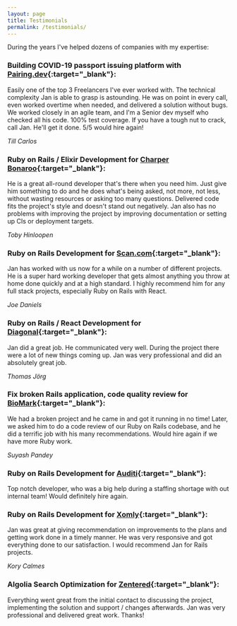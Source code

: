 ```yaml
---
layout: page
title: Testimonials
permalink: /testimonials/
---
```



During the years I've helped dozens of companies with my expertise:

### Building COVID-19 passport issuing platform with [Pairing.dev](https://pairing.dev/){:target="_blank"}:
Easily one of the top 3 Freelancers I've ever worked with. The technical complexity Jan is able to grasp is astounding. He was on point in every call, even worked overtime when needed, and delivered a solution without bugs. We worked closely in an agile team, and I'm a Senior dev myself who checked all his code. 100% test coverage. If you have a tough nut to crack, call Jan. He'll get it done. 5/5 would hire again!

*Till Carlos*

### Ruby on Rails / Elixir Development for [Charper Bonaroo](https://bonaroo.nl/){:target="_blank"}:
He is a great all-round developer that's there when you need him. Just give him something to do and he does what's being asked, not more, not less, without wasting resources or asking too many questions. Delivered code fits the project's style and doesn't stand out negatively. Jan also has no problems with improving the project by improving documentation or setting up CIs or deployment targets.

*Toby Hinloopen*

### Ruby on Rails Development for [Scan.com](https://scan.com/){:target="_blank"}:
Jan has worked with us now for a while on a number of different projects. He is a super hard working developer that gets almost anything you throw at home done quickly and at a high standard. I highly recommend him for any full stack projects, especially Ruby on Rails with React.

*Joe Daniels*

### Ruby on Rails / React Development for [Diagonal](https://diagonal.com/en/){:target="_blank"}:
Jan did a great job. He communicated very well. During the project there were a lot of new things coming up. Jan was very professional and did an absolutely great job.

*Thomas Jörg*

### Fix broken Rails application, code quality review for [BioMark](https://www.biomarking.com/){:target="_blank"}:
We had a broken project and he came in and got it running in no time! Later, we asked him to do a code review of our Ruby on Rails codebase, and he did a terrific job with his many recommendations. Would hire again if we have more Ruby work.

*Suyash Pandey*

### Ruby on Rails Development for [Auditi](https://www.auditi.com/){:target="_blank"}:
Top notch developer, who was a big help during a staffing shortage with out internal team! Would definitely hire again.

### Ruby on Rails Development for [Xomly](https://www.xomly.com/){:target="_blank"}:
Jan was great at giving recommendation on improvements to the plans and getting work done in a timely manner. He was very responsive and got everything done to our satisfaction. I would recommend Jan for Rails projects.

*Kory Calmes*

### Algolia Search Optimization for [Zentered](https://zentered.co/open-source/){:target="_blank"}:
Everything went great from the initial contact to discussing the project, implementing the solution and support / changes afterwards. Jan was very professional and delivered great work. Thanks!
